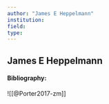 ```yaml
---
author: "James E Heppelmann"
institution:
field:
type:
---
```


## James E Heppelmann
#### Bibliography:

![[@Porter2017-zm]]